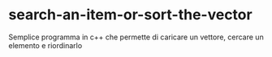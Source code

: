 # search-an-item-or-sort-the-vector
Semplice programma in c++ che permette di caricare un vettore, cercare un elemento e riordinarlo 
